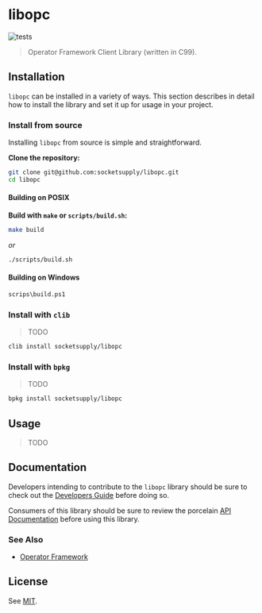 libopc
======

![tests](https://github.com/socketsupply/libopc/actions/workflows/tests.yml/badge.svg)

> Operator Framework Client Library (written in C99).

## Installation

`libopc` can be installed in a variety of ways. This section describes
in detail how to install the library and set it up for usage in your
project.

### Install from source

Installing `libopc` from source is simple and straightforward.

**Clone the repository:**

```sh
git clone git@github.com:socketsupply/libopc.git
cd libopc
```

#### Building on POSIX

**Build with `make` or `scripts/build.sh`:**

```sh
make build
```

_or_

```sh
./scripts/build.sh
```

#### Building on Windows

```sh
scrips\build.ps1
```

### Install with `clib`

> TODO

```sh
clib install socketsupply/libopc
```

### Install with `bpkg`

> TODO

```sh
bpkg install socketsupply/libopc
```

## Usage

> TODO

## Documentation

Developers intending to contribute to the `libopc` library should be
sure to check out the [Developers Guide](docs/developers.md) before
doing so.

Consumers of this library should be sure to review the porcelain [API
Documentation](docs/api.md) before using this library.

### See Also

- [Operator Framework](https://github.com/socketsupply/operatorframework)

## License

See [MIT](LICENSE).
